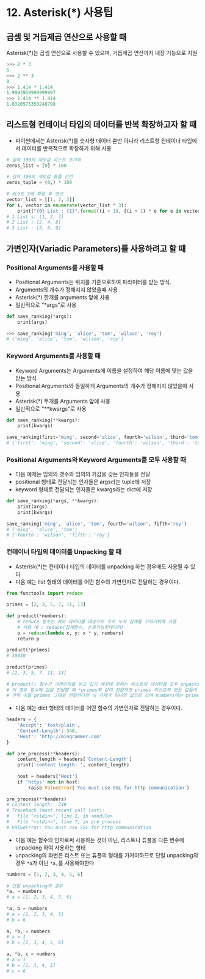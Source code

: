 # 12. Asterisk(\*) 사용팁

## 곱셈 및 거듭제곱 연산으로 사용할 때

Asterisk(\*)는 곱셈 연산으로 사용할 수 있으며, 거듭제곱 연산까지 내장 기능으로 지원

```python
>>> 2 * 3
6
>>> 2 ** 3
8
>>> 1.414 * 1.414
1.9993959999999997
>>> 1.414 ** 1.414
1.6320575353248798
```

## 리스트형 컨테이너 타입의 데이터를 반복 확장하고자 할 때

* 파이썬에서는 Asterisk(\*)를 숫자형 데이터 뿐만 아니라 리스트형 컨테이너 타입에서 데이터를 반복적으로 확장하기 위해 사용

```python
# 길이 100의 제로값 리스트 초기화
zeros_list = [0] * 100
​
# 길이 100의 제로값 튜플 선언
zeros_tuple = (0,) * 100
​
# 리스트 3배 확장 후 연산
vector_list = [[1, 2, 3]]
for i, vector in enumerate(vector_list * 3):
    print("{0} List : {1}".format((i + 1), [(i + 1) * e for e in vector]))
# 1 List s: [1, 2, 3]
# 2 List : [2, 4, 6]
# 3 List : [3, 6, 9]
```

## 가변인자(Variadic Parameters)를 사용하려고 할 때

### Positional Arguments를 사용할 때

* Positional Arguments는 위치를 기준으로하여 파라미터를 받는 방식.
* Arguments의 개수가 정해지지 않았을때 사용
* Asterisk(\*) 한개를 arguments 앞에 사용
* 일반적으로 "\*args"로 사용

```python
def save_ranking(*args):
    print(args)
​
>>> save_ranking('ming', 'alice', 'tom', 'wilson', 'roy')
# ('ming', 'alice', 'tom', 'wilson', 'roy')
```

### Keyword Arguments를 사용할 때

* Keyword Arguments는 Arguments에 이름을 설정하여 해당 이름에 맞는 값을 받는 방식
* Positional Arguments와 동일하게 Arguments의 개수가 정해지지 않았을때 사용
* Asterisk(\*) 두개를 Arguments 앞에 사용
* 일반적으로 "\*\*kwargs"로 사용

```python
def save_ranking(**kwargs):
    print(kwargs)
​
save_ranking(first='ming', second='alice', fourth='wilson', third='tom', fifth='roy')
# {'first': 'ming', 'second': 'alice', 'fourth': 'wilson', 'third': 'tom', 'fifth': 'roy'}
```

### Positional Arguments와 Keyword Arguments를 모두 사용할 때

* 다음 예제는 임의의 갯수와 임의의 키값을 갖는 인자들을 전달
* positional 형태로 전달되는 인자들은 args라는 tuple에 저장
* keyword 형태로 전달되는 인자들은 kwargs라는 dict에 저장

```python
def save_ranking(*args, **kwargs):
    print(args)
    print(kwargs)
​
save_ranking('ming', 'alice', 'tom', fourth='wilson', fifth='roy')
# ('ming', 'alice', 'tom')
# {'fourth': 'wilson', 'fifth': 'roy'}
```

### 컨테이너 타입의 데이터를 Unpacking 할 때

* Asterisk(\*)는 컨테이너 타입의 데이터를 unpacking 하는 경우에도 사용될 수 있다
* 다음 예는 list 형태의 데이터를 어떤 함수의 가변인자로 전달하는 경우이다.

```python
from functools import reduce
​
primes = [2, 3, 5, 7, 11, 13]
​
def product(*numbers):
    # reduce 함수는 여러 데이터를 대상으로 주로 누적 집계를 구하기위해 사용
    # 사용 예 : reduce(집계함수, 순회가능한데이터)
    p = reduce(lambda x, y: x * y, numbers)
    return p
​
product(*primes)
# 30030
​
product(primes)
# [2, 3, 5, 7, 11, 13]
​
# product() 함수가 가변인자를 받고 있기 때문에 우리는 리스트의 데이터를 모두 unpacking하여 함수에 전달해야한다. 
# 이 경우 함수에 값을 전달할 때 *primes와 같이 전달하면 primes 리스트의 모든 값들이 unpacking되어 numbers라는 리스트에 저장된다. 
# 만약 이를 primes 그대로 전달한다면 이 자체가 하나의 값으로 쓰여 numbers에는 primes라는 원소가 하나 존재하게 된다.
```

* 다음 예는 dict 형태의 데이터를 어떤 함수의 가변인자로 전달하는 경우이다.

```python
headers = {
    'Accept': 'text/plain',
    'Content-Length': 348,
    'Host': 'http://mingrammer.com'
}
​
def pre_process(**headers):
    content_length = headers['Content-Length']
    print('content length: ', content_length)
​
    host = headers['Host']
    if 'https' not in host:
        raise ValueError('You must use SSL for http communication')
​
pre_process(**headers)
# content length:  348
# Traceback (most recent call last):
#   File "<stdin>", line 1, in <module>
#   File "<stdin>", line 7, in pre_process
# ValueError: You must use SSL for http communication
```

* 다음 예는 함수의 인자로써 사용하는 것이 아닌, 리스트나 튜플을 다른 변수에 unpacking 하여 사용하는 형태
* unpacking의 좌변은 리스트 또는 튜플의 형태를 가져야하므로 단일 unpacking의 경우 `*a`가 아닌 `*a,`를 사용해야한다

```python
numbers = [1, 2, 3, 4, 5, 6]
​
# 단일 unpacking의 경우
*a, = numbers
# a = [1, 2, 3, 4, 5, 6]
​
*a, b = numbers
# a = [1, 2, 3, 4, 5]
# b = 6
​
a, *b, = numbers
# a = 1
# b = [2, 3, 4, 5, 6]
​
a, *b, c = numbers
# a = 1
# b = [2, 3, 4, 5]
# c = 6
```

